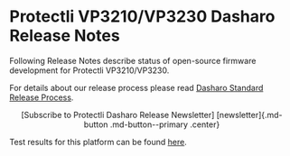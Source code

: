 # Protectli VP3210/VP3230 Dasharo Release Notes

Following Release Notes describe status of open-source firmware development
for Protectli VP3210/VP3230.

For details about our release process please read
[Dasharo Standard Release Process](../../dev-proc/standard-release-process.md).

<center>
[Subscribe to Protectli Dasharo Release Newsletter]
[newsletter]{.md-button .md-button--primary .center}
</center>

Test results for this platform can be found
[here](https://github.com/Dasharo/osfv-results/tree/main/boards/Protectli/VP32xx).

[newsletter]: https://newsletter.3mdeb.com/subscription/n2EpSxtqL
